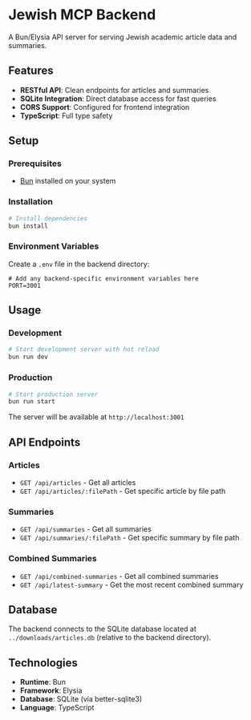 # Jewish MCP Backend

A Bun/Elysia API server for serving Jewish academic article data and summaries.

## Features

- **RESTful API**: Clean endpoints for articles and summaries
- **SQLite Integration**: Direct database access for fast queries
- **CORS Support**: Configured for frontend integration
- **TypeScript**: Full type safety

## Setup

### Prerequisites

- [Bun](https://bun.sh/) installed on your system

### Installation

```bash
# Install dependencies
bun install
```

### Environment Variables

Create a `.env` file in the backend directory:

```env
# Add any backend-specific environment variables here
PORT=3001
```

## Usage

### Development

```bash
# Start development server with hot reload
bun run dev
```

### Production

```bash
# Start production server
bun run start
```

The server will be available at `http://localhost:3001`

## API Endpoints

### Articles
- `GET /api/articles` - Get all articles
- `GET /api/articles/:filePath` - Get specific article by file path

### Summaries
- `GET /api/summaries` - Get all summaries
- `GET /api/summaries/:filePath` - Get specific summary by file path

### Combined Summaries
- `GET /api/combined-summaries` - Get all combined summaries
- `GET /api/latest-summary` - Get the most recent combined summary

## Database

The backend connects to the SQLite database located at `../downloads/articles.db` (relative to the backend directory).

## Technologies

- **Runtime**: Bun
- **Framework**: Elysia
- **Database**: SQLite (via better-sqlite3)
- **Language**: TypeScript 
